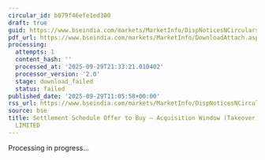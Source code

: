 ```yaml
---
circular_id: b079f46efe1ed300
draft: true
guid: https://www.bseindia.com/markets/MarketInfo/DispNoticesNCirculars.aspx?Noticeid={516D3C35-1C32-4DA5-B064-B1976C98974E}&noticeno=20250929-37&dt=09/29/2025&icount=37&totcount=87&flag=0
pdf_url: https://www.bseindia.com/markets/MarketInfo/DownloadAttach.aspx?id=20250929-37&attachedId=
processing:
  attempts: 1
  content_hash: ''
  processed_at: '2025-09-29T21:33:21.010402'
  processor_version: '2.0'
  stage: download_failed
  status: failed
published_date: '2025-09-29T11:05:58+00:00'
rss_url: https://www.bseindia.com/markets/MarketInfo/DispNoticesNCirculars.aspx?Noticeid={516D3C35-1C32-4DA5-B064-B1976C98974E}&noticeno=20250929-37&dt=09/29/2025&icount=37&totcount=87&flag=0
source: bse
title: Settlement Schedule Offer to Buy – Acquisition Window (Takeover) for CMX HOLDINGS
  LIMITED
---
```


Processing in progress...